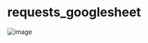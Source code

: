 # requests_googlesheet
![image](https://sonarcloud.io/api/project_badges/measure?project=ZhaoGuan_requests_googlesheet&metric=alert_status)
